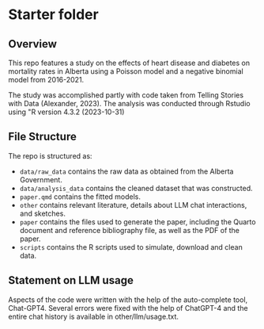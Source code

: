 # Starter folder

## Overview

This repo features a study on the effects of heart disease and diabetes on mortality rates in Alberta using a Poisson model and a negative binomial model from 2016-2021.

The study was accomplished partly with code taken from Telling Stories with Data (Alexander, 2023). The analysis was conducted through Rstudio using "R version 4.3.2 (2023-10-31)


## File Structure

The repo is structured as:

-   `data/raw_data` contains the raw data as obtained from the Alberta Government.
-   `data/analysis_data` contains the cleaned dataset that was constructed.
-   `paper.qmd` contains the fitted models. 
-   `other` contains relevant literature, details about LLM chat interactions, and sketches.
-   `paper` contains the files used to generate the paper, including the Quarto document and reference bibliography file, as well as the PDF of the paper. 
-   `scripts` contains the R scripts used to simulate, download and clean data.


## Statement on LLM usage

Aspects of the code were written with the help of the auto-complete tool, Chat-GPT4. Several errors were fixed with the help of ChatGPT-4 and the entire chat history is available in other/llm/usage.txt.
